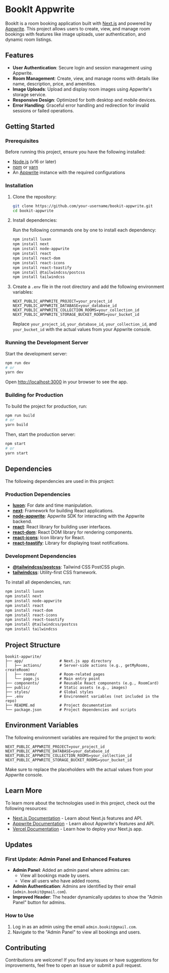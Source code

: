 # BookIt Appwrite

BookIt is a room booking application built with [Next.js](https://nextjs.org) and powered by [Appwrite](https://appwrite.io). This project allows users to create, view, and manage room bookings with features like image uploads, user authentication, and dynamic room listings.

## Features

- **User Authentication**: Secure login and session management using Appwrite.
- **Room Management**: Create, view, and manage rooms with details like name, description, price, and amenities.
- **Image Uploads**: Upload and display room images using Appwrite's storage service.
- **Responsive Design**: Optimized for both desktop and mobile devices.
- **Error Handling**: Graceful error handling and redirection for invalid sessions or failed operations.

## Getting Started

### Prerequisites

Before running this project, ensure you have the following installed:

- [Node.js](https://nodejs.org/) (v16 or later)
- [npm](https://www.npmjs.com/) or [yarn](https://yarnpkg.com/)
- An [Appwrite](https://appwrite.io) instance with the required configurations

### Installation

1. Clone the repository:

    ```bash
    git clone https://github.com/your-username/bookit-appwrite.git
    cd bookit-appwrite
    ```

2. Install dependencies:

    Run the following commands one by one to install each dependency:

    ```bash
    npm install luxon
    npm install next
    npm install node-appwrite
    npm install react
    npm install react-dom
    npm install react-icons
    npm install react-toastify
    npm install @tailwindcss/postcss
    npm install tailwindcss
    ```

3. Create a `.env` file in the root directory and add the following environment variables:

    ```env
    NEXT_PUBLIC_APPWRITE_PROJECT=your_project_id
    NEXT_PUBLIC_APPWRITE_DATABASE=your_database_id
    NEXT_PUBLIC_APPWRITE_COLLECTION_ROOMS=your_collection_id
    NEXT_PUBLIC_APPWRITE_STORAGE_BUCKET_ROOMS=your_bucket_id
    ```

    Replace `your_project_id`, `your_database_id`, `your_collection_id`, and `your_bucket_id` with the actual values from your Appwrite console.

### Running the Development Server

Start the development server:

```bash
npm run dev
# or
yarn dev
```

Open [http://localhost:3000](http://localhost:3000) in your browser to see the app.

### Building for Production

To build the project for production, run:

```bash
npm run build
# or
yarn build
```

Then, start the production server:

```bash
npm start
# or
yarn start
```

## Dependencies

The following dependencies are used in this project:

### Production Dependencies

- **[luxon](https://moment.github.io/luxon/)**: For date and time manipulation.
- **[next](https://nextjs.org/)**: Framework for building React applications.
- **[node-appwrite](https://github.com/appwrite/sdk-for-node)**: Appwrite SDK for interacting with the Appwrite backend.
- **[react](https://reactjs.org/)**: React library for building user interfaces.
- **[react-dom](https://reactjs.org/docs/react-dom.html)**: React DOM library for rendering components.
- **[react-icons](https://react-icons.github.io/react-icons/)**: Icon library for React.
- **[react-toastify](https://fkhadra.github.io/react-toastify/)**: Library for displaying toast notifications.

### Development Dependencies

- **[@tailwindcss/postcss](https://tailwindcss.com/docs/installation)**: Tailwind CSS PostCSS plugin.
- **[tailwindcss](https://tailwindcss.com/)**: Utility-first CSS framework.

To install all dependencies, run:

```bash
npm install luxon
npm install next
npm install node-appwrite
npm install react
npm install react-dom
npm install react-icons
npm install react-toastify
npm install @tailwindcss/postcss
npm install tailwindcss
```

## Project Structure

```
bookit-appwrite/
├── app/                # Next.js app directory
│   ├── actions/        # Server-side actions (e.g., getMyRooms, createRoom)
│   ├── rooms/          # Room-related pages
│   └── page.js         # Main entry point
├── components/         # Reusable React components (e.g., RoomCard)
├── public/             # Static assets (e.g., images)
├── styles/             # Global styles
├── .env                # Environment variables (not included in the repo)
├── README.md           # Project documentation
└── package.json        # Project dependencies and scripts
```

## Environment Variables

The following environment variables are required for the project to work:

```env
NEXT_PUBLIC_APPWRITE_PROJECT=your_project_id
NEXT_PUBLIC_APPWRITE_DATABASE=your_database_id
NEXT_PUBLIC_APPWRITE_COLLECTION_ROOMS=your_collection_id
NEXT_PUBLIC_APPWRITE_STORAGE_BUCKET_ROOMS=your_bucket_id
```

Make sure to replace the placeholders with the actual values from your Appwrite console.

## Learn More

To learn more about the technologies used in this project, check out the following resources:

- [Next.js Documentation](https://nextjs.org/docs) - Learn about Next.js features and API.
- [Appwrite Documentation](https://appwrite.io/docs) - Learn about Appwrite's features and API.
- [Vercel Documentation](https://vercel.com/docs) - Learn how to deploy your Next.js app.

## Updates

### First Update: Admin Panel and Enhanced Features
- **Admin Panel**: Added an admin panel where admins can:
  - View all bookings made by users.
  - View all users who have added rooms.
- **Admin Authentication**: Admins are identified by their email (`admin.bookit@gmail.com`).
- **Improved Header**: The header dynamically updates to show the "Admin Panel" button for admins.

### How to Use
1. Log in as an admin using the email `admin.bookit@gmail.com`.
2. Navigate to the "Admin Panel" to view all bookings and users.


## Contributing

Contributions are welcome! If you find any issues or have suggestions for improvements, feel free to open an issue or submit a pull request.
